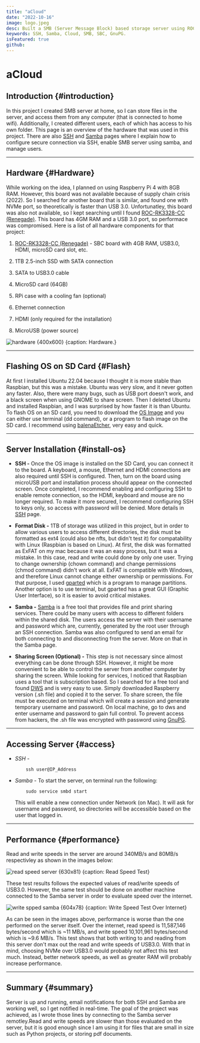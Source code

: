```yaml
---
title: "aCloud"
date: "2022-10-16"
image: logo.jpeg
desc: Built a SMB (Server Message Block) based storage server using ROC-RK3328-CC (similar to Raspberry Pi), SSH and Samba.
keywords: SSH, Samba, Cloud, SMB, SBC, GnuPG.
isFeatured: true
github:
---
```


# aCloud

## Introduction {#introduction}

In this project I created SMB server at home, so I can store
files in the server, and access them from any computer (that is connected to home wifi).
Additionally, I created different users, each of which has access to his own folder.
This page is an overview of the hardware that was used in this project.
There are also [SSH](/Projects/CS/secure-ssh) and [Samba](/Projects/EE/samba) pages where I explain
how to configure secure connection via SSH, enable SMB server using samba,
and manage users.

***

## Hardware {#Hardware}

While working on the idea, I planned on using Raspberry Pi 4 with 8GB RAM.
However, this board was not available because of supply chain crisis (2022).
So I searched for another board that is similar, and found one with NVMe port,
so theoretically is faster than USB 3.0. Unfortunatley, this board was also not available,
so I kept searching until I found [ROC-RK3328-CC (Renegade)](https://libre.computer/products/roc-rk3328-cc/). This board has 4GM RAM and a USB 3.0 port, so performace was compromised. Here is a list of all hardware components for that project:



1. [ROC-RK3328-CC (Renegade)](https://libre.computer/products/roc-rk3328-cc/) - SBC board with 4GB RAM, USB3.0, HDMI, microSD card slot, etc.

1. 1TB 2.5-inch SSD with SATA connection

1. SATA to USB3.0 cable

1. MicroSD card (64GB)

1. RPi case with a cooling fan (optional)

1. Ethernet connection

1. HDMI (only required for the installation)

1. MicroUSB (power source)

![hardware {400x600} {caption: Hardware.}](acloud/hardware.png)

---

## Flashing OS on SD Card {#Flash}

At first I installed Ubuntu 22.04 because I thought it is more stable than Raspbian, but this was a mistake.
Ubuntu was very slow, and it never gotten any faster. Also, there were many bugs, such as USB port doesn't work, and
a black screen when using GNOME to share screen. Then I deleted Ubuntu and installed Raspbian, and I was surprised by
how faster it is than Ubuntu. To flash OS on an SD card, you need to download the [OS Image](https://libre.computer/products/roc-rk3328-cc/) and you can either use terminal (dd command), or a program to flash image on the SD card. I recommend using [balenaEtcher](https://www.balena.io/etcher/), very easy and quick.

---

## Server Installation {#install-os}
- **SSH -**
    Once the OS image is installed on the SD Card, you can connect it to the board. A keyboard, a mouse, Ethernet and HDMI connections are also required
    until SSH is configured. Then, turn on the board using microUSB port and installation process should appear on the connected screen. Once completed, I recommend
    enabling and configuring SSH to enable remote connection, so the HDMI, keyboard and mouse are no longer required. To make it more secured, I recommend
    configuring SSH to keys only, so access with password will be denied. More details in [SSH](/Projects/CS/secure-ssh) page.

- **Format Disk -** 1TB of storage was utilized in this project, but in order to allow various users to access different directories, the disk
must be formatted as ext4 (could also be nfts, but didn't test it) for compatability with Linux (Raspbian is based on Linux).
At first, the disk was formatted as ExFAT on my mac because it was an easy process, but it was a mistake. In this case, read and write could
done by only one user. Trying to change ownership (chown command) and change permissions (chmod command) didn't work at all. ExFAT is compatible
with Windows, and therefore Linux cannot change either ownership or permissions.
For that purpose, I used [gparted](https://gparted.org) which is a program to manage partitions.
Another option is to use terminal, but gparted has a great GUI (Graphic User Interface), so it is easier to avoid critical mistakes.

- **Samba -** [Samba](https://www.samba.org/samba/) is a free tool that provides file and print sharing services.
There could be many users with access to different folders within the shared disk. The users access the server
with their username and password which are, currently, generated by the root user through an SSH connection.
Samba was also configured to send an email for both connecting to and disconnecting from the server. More on that in the Samba page.

- **Sharing Screen (Optional) -** This step is not necessary since almost everything can be done through SSH. However, it might be more convenient
to be able to control the server from another computer by sharing the screen. While looking for services, I noticed that
Raspbian uses a tool that is subscription based. So I searched for a free tool and found [DWS](https://www.dwservice.net) and is very easy to use.
Simply downloaded Raspberry version (.sh file) and copied it to the server. To share screen, the file must be executed on terminal which will
create a session and generate temporary username and password. On local machine, go to dws and enter username and password to gain full control.
To prevent access from hackers, the .sh file was encrypted with password using [GnuPG](https://www.gnupg.org/documentation/manpage.html).

---

## Accessing Server {#access}

- *SSH -*
    ```shell
        ssh user@IP_Address
    ```
- *Samba -*
    To start the server, on terminal run the following:

    ```shell
        sudo service smbd start
    ```

    This will enable a new connection under Network (on Mac). It will ask for username and password, so directories
    will be accessible based on the user that logged in.


---

## Performance {#performance}

Read and write speeds in the server are around 340MB/s and 80MB/s respectivley
as shown in the images below:

![read speed server {630x81} {caption: Read Speed Test}](acloud/read_speed.png)


These test results follows the expected values of read/write speeds of USB3.0.
However, the same test should be done on another machine connected to the Samba server in order to evaluate speed over the internet.

![write spped samba {604x78} {caption: Write Speed Test Over Internet}](acloud/write_samba.png)

As can be seen in the images above, performance is worse than the one performed on the server itself.
Over the internet, read speed is 11,587,146 bytes/second which is ~11 MB/s, and write speed 10,101,961 bytes/second which is ~9.6 MB/s.
This test shows that both writing to and reading from this server don't max out the read and write speeds of USB3.0.
With that in mind, choosing NVMe over USB3.0 would probably not affect this test much.
Instead, better network speeds, as well as greater RAM will probably increase performance.

---

## Summary {#summary}

Server is up and running, email notifications for both SSH and Samba are working well, so I get notified in real-time. The goal of the project was achieved, as I wrote those lines by connecting to the Samba server remotley.Read and write speeds are slower than those evaluated on the server, but it is good enough since I am using it for files that are small in size such as Python projects, or storing pdf documents.
